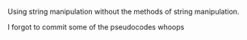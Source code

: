 Using string manipulation without the methods of string manipulation.

I forgot to commit some of the pseudocodes whoops
